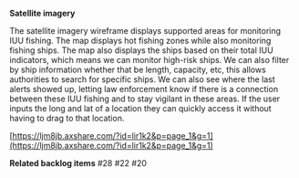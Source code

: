 **Satellite imagery**

The satellite imagery wireframe displays supported areas for monitoring IUU fishing. The map displays hot fishing zones while also monitoring fishing ships. The map also displays the ships based on their total IUU indicators, which means we can monitor high-risk ships. We can also filter by ship information whether that be length, capacity, etc, this allows authorities to search for specific ships. We can also see where the last alerts showed up, letting law enforcement know if there is a connection between these IUU fishing and to stay vigilant in these areas. If the user inputs the long and lat of a location they can quickly access it without having to drag to that location.

[https://ljm8jb.axshare.com/?id=lir1k2&p=page_1&g=1](https://ljm8jb.axshare.com/?id=lir1k2&p=page_1&g=1)

**Related backlog items**
#28
#22
#20